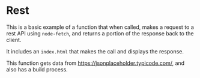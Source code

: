 # Rest

This is a basic example of a function that when called, makes a request to a rest API using `node-fetch`, and returns a portion of the response back to the client.

It includes an `index.html` that makes the call and displays the response.

This function gets data from https://jsonplaceholder.typicode.com/, and also has a build process.
